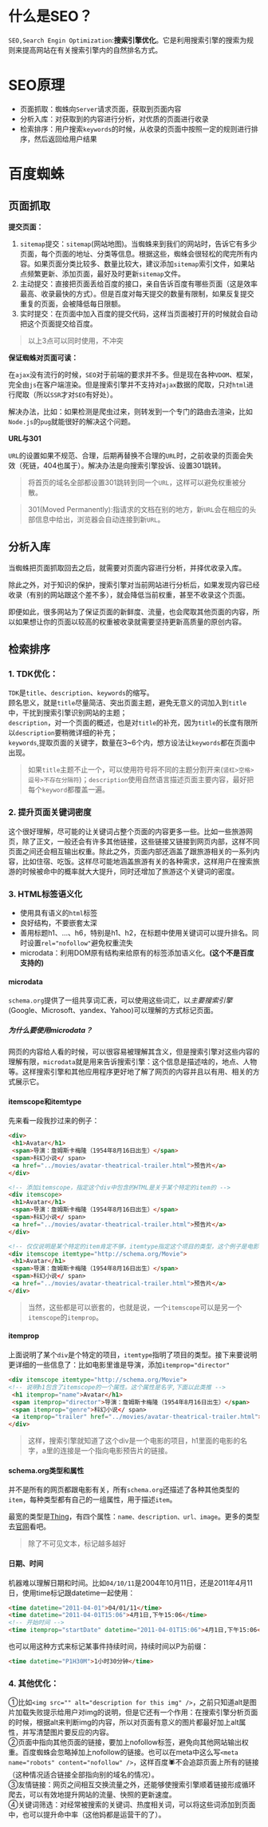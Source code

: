 # 什么是SEO？
`SEO,Search Engin Optimization`:**搜索引擎优化**。它是利用搜索引擎的搜索为规则来提高网站在有关搜索引擎内的自然排名方式。

# SEO原理
+ 页面抓取：蜘蛛向`Server`请求页面，获取到页面内容
+ 分析入库：对获取到的内容进行分析，对优质的页面进行收录
+ 检索排序：用户搜索`keywords`的时候，从收录的页面中按照一定的规则进行排序，然后返回给用户结果

# 百度蜘蛛
## 页面抓取
**提交页面：**

1.  `sitemap`提交：`sitemap`(网站地图)。当蜘蛛来到我们的网站时，告诉它有多少页面，每个页面的地址、分类等信息。根据这些，蜘蛛会很轻松的爬完所有内容。如果页面分类比较多、数量比较大，建议添加`sitemap`索引文件，如果站点频繁更新、添加页面，最好及时更新`sitemap`文件。
2.  主动提交：直接把页面丢给百度的接口，亲自告诉百度有哪些页面（这是效率最高、收录最快的方式）。但是百度对每天提交的数量有限制，如果反复提交重复的页面，会被降低每日限额。
3.  实时提交：在页面中加入百度的提交代码，这样当页面被打开的时候就会自动把这个页面提交给百度。

> 以上3点可以同时使用，不冲突

**保证蜘蛛对页面可读：**

在`ajax`没有流行的时候，`SEO`对于前端的要求并不多。但是现在各种`VDOM`、框架，完全由`js`在客户端渲染。但是搜索引擎并不支持对`ajax`数据的爬取，只对`html`进行爬取（所以`SSR`才对`SEO`有好处）。

解决办法，比如：如果检测是爬虫过来，则转发到一个专门的路由去渲染，比如`Node.js`的`pug`就能很好的解决这个问题。

**URL与301**

`URL`的设置如果不规范、合理，后期再替换不合理的`URL`时，之前收录的页面会失效（死链，404也属于）。解决办法是向搜索引擎投诉、设置301跳转。

> 将首页的域名全部都设置301跳转到同一个`URL`，这样可以避免权重被分散。

> 301(Moved Permanently):指请求的文档在别的地方，新`URL`会在相应的头部信息中给出，浏览器会自动连接到新`URL`。

## 分析入库
当蜘蛛把页面抓取回去之后，就需要对页面内容进行分析，并择优收录入库。

除此之外，对于知识的保护，搜索引擎对当前网站进行分析后，如果发现内容已经收录（有别的网站跟这个差不多），就会降低当前权重，甚至不收录这个页面。

即便如此，很多网站为了保证页面的新鲜度、流量，也会爬取其他页面的内容，所以如果想让你的页面以较高的权重被收录就需要坚持更新高质量的原创内容。

## 检索排序
### 1. TDK优化：
`TDK`是`title`、`description`、`keywords`的缩写。<br>
顾名思义，就是`title`尽量简洁、突出页面主题，避免无意义的词加入到`title`中，干扰到搜索引擎识别网站的主题；<br>
`description`，对一个页面的概述，也是对`title`的补充，因为`title`的长度有限所以`description`要稍微详细的补充；<br>
`keywords`,提取页面的关键字，数量在3~6个内，想方设法让`keywords`都在页面中出现。

> 如果`title`主题不止一个，可以使用符号将不同的主题分割开来(`竖杠>空格>逗号>不存在分隔符`)；`description`使用自然语言描述页面主要内容，最好把每个`keyword`都覆盖一遍。

### 2. 提升页面关键词密度<br>
这个很好理解，尽可能的让关键词占整个页面的内容更多一些。比如一些旅游网页，除了正文，一般还会有许多其他链接，这些链接又链接到网页内部，这样不同页面之间还会相互输出权重。除此之外，页面内部还涵盖了跟旅游相关的一系列内容，比如住宿、吃饭。这样尽可能地涵盖旅游有关的各种需求，这样用户在搜索旅游的时候被命中的概率就大大提升，同时还增加了旅游这个关键词的密度。

### 3. HTML标签语义化
+ 使用具有语义的`html`标签
+ 良好结构，不要嵌套太深
+ 善用标题h1、...、h6，特别是h1、h2，在标题中使用关键词可以提升排名。同时设置`rel="nofollow"`避免权重流失
+ microdata：利用DOM原有结构来给原有的标签添加语义化。**(这个不是百度支持的)**

#### microdata
`schema.org`提供了一组共享词汇表，可以使用这些词汇，以*主要搜索引擎*(Google、Microsoft、yandex、Yahoo)可以理解的方式标记页面。

##### 为什么要使用microdata？
网页的内容给人看的时候，可以很容易被理解其含义，但是搜索引擎对这些内容的理解有限，`microdata`就是用来告诉搜索引擎：这个信息是描述啥的，地点、人物等。这样搜索引擎和其他应用程序更好地了解了网页的内容并且以有用、相关的方式展示它。

#### itemscope和itemtype
先来看一段我抄过来的例子：
```html
<div>
 <h1>Avatar</h1>
 <span>导演：詹姆斯卡梅隆（1954年8月16日出生）</span>
 <span>科幻小说</ span>
 <a href="../movies/avatar-theatrical-trailer.html">预告片</a>
</div>

<!-- 添加itemscope，指定这个div中包含的HTML是关于某个特定的item的 -->
<div itemscope>
 <h1>Avatar</h1>
 <span>导演：詹姆斯卡梅隆（1954年8月16日出生）</span>
 <span>科幻小说</ span>
 <a href="../movies/avatar-theatrical-trailer.html">预告片</a>
</div>

<!-- 仅仅说明是某个特定的item肯定不够，itemtype指定这个项目的类型，这个例子是电影 -->
<div itemscope itemtype="http://schema.org/Movie">
 <h1>Avatar</h1>
 <span>导演：詹姆斯卡梅隆（1954年8月16日出生）</span>
 <span>科幻小说</ span>
 <a href="../movies/avatar-theatrical-trailer.html">预告片</a>
</div>
```
> 当然，这些都是可以嵌套的，也就是说，一个`itemscope`可以是另一个`itemscope`的`itemprop`。

#### itemprop
上面说明了某个`div`是个特定的项目，`itemtype`指明了项目的类型。接下来要说明更详细的一些信息了：比如电影里谁是导演，添加`itemprop="director"`
```html
<div itemscope itemtype="http://schema.org/Movie">
<!-- 说明h1包含了itemscope的一个属性。这个属性是名字,下面以此类推 -->
 <h1 itemprop="name">Avatar</h1>
 <span itemprop="director">导演：詹姆斯卡梅隆（1954年8月16日出生）</span>
 <span itemprop="genre">科幻小说</ span>
 <a itemprop="trailer" href="../movies/avatar-theatrical-trailer.html">预告片</a>
</div>
```
> 这样，搜索引擎就知道了这个div是一个电影的项目，h1里面的电影的名字，a里的连接是一个指向电影预告片的链接。

#### schema.org类型和属性
并不是所有的网页都跟电影有关，所有`schema.org`还描述了各种其他类型的`item`，每种类型都有自己的一组属性，用于描述`item`。

最宽的类型是[Thing](https://schema.org/Thing)，有四个属性：`name、description、url、image`。更多的类型去[官网](https://schema.org/docs/gs.html)看吧。
> 除了不可见文本，标记越多越好

#### 日期、时间
机器难以理解日期和时间。比如`04/10/11`是2004年10月11日，还是2011年4月11日，使用time标记跟datetime一起使用：
```html
<time datetime="2011-04-01">04/01/11</time>
<time datetime="2011-04-01T15:06">4月1日,下午15:06</time>
<!-- 开始时间 -->
<time itemprop="startDate" datetime="2011-04-01T15:06">4月1日,下午15:06</time>
```
也可以用这种方式来标记某事件持续时间，持续时间以P为前缀：
```html
<time datetime="P1H30M">1小时30分钟</time>
```

### 4. 其他优化：<br>
①比如`<img src="" alt="description for this img" />`，之前只知道alt是图片加载失败提示给用户对img的说明，但是它还有一个作用：在搜索引擎分析页面的时候，根据alt来判断img的内容，所以对页面有意义的图片都最好加上alt属性，并写清楚图片要反应的内容。<br>
②页面中指向其他页面的链接，要加上nofollow标签，避免向其他网站输出权重。百度蜘蛛会忽略掉加上nofollow的链接。也可以在meta中这么写`<meta name="robots" content="nofollow" />`，这样百度🕷不会追踪页面上所有的链接（这种情况适合链接全部指向别的域名的情况）。<br>
③友情链接：网页之间相互交换流量之外，还能够使搜索引擎顺着链接形成循环爬去，可以有效地提升网站的流量、快照的更新速度。<br>
④关键词筛选：对经常被搜索的关键词、热度相关词，可以将这些词添加到页面中，也可以提升命中率（这他妈都是运营干的了）。
